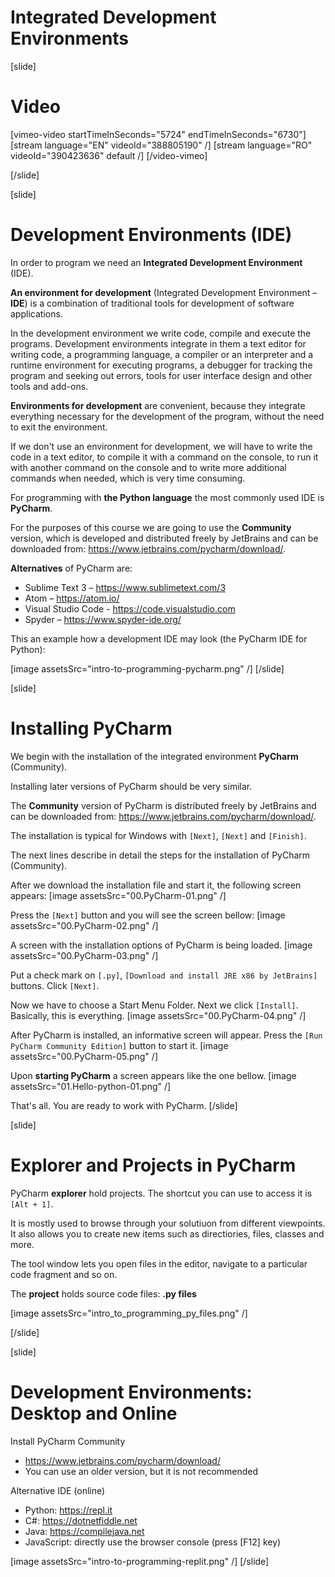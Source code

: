 # Integrated Development Environments

[slide]
# Video

[vimeo-video startTimeInSeconds="5724" endTimeInSeconds="6730"]
[stream language="EN" videoId="388805190"  /]
[stream language="RO" videoId="390423636" default /]
[/video-vimeo]

[/slide]

[slide]
# Development Environments (IDE)
In order to program we need an **Integrated Development Environment** (IDE). 

**An environment for development** (Integrated Development Environment – **IDE**) is a combination of traditional tools for development of software applications. 

In the development environment we write code, compile and execute the programs. Development environments integrate in them a text editor for writing code, a programming language, a compiler or an interpreter and a runtime environment for executing programs, a debugger for tracking the program and seeking out errors, tools for user interface design and other tools and add-ons.

**Environments for development** are convenient, because they integrate everything necessary for the development of the program, without the need to exit the environment. 

If we don't use an environment for development, we will have to write the code in a text editor, to compile it with a command on the console, to run it with another command on the console and to write more additional commands when needed, which is very time consuming. 

For programming with **the Python language** the most commonly used IDE is **PyCharm**.

For the purposes of this course we are going to use the **Community** version, which is developed and distributed freely by JetBrains and can be downloaded from: https://www.jetbrains.com/pycharm/download/.

**Alternatives** of PyCharm are:
- Sublime Text 3 – https://www.sublimetext.com/3
- Atom – https://atom.io/
- Visual Studio Code - https://code.visualstudio.com
- Spyder – https://www.spyder-ide.org/

This an example how a development IDE may look (the PyCharm IDE for Python):

[image assetsSrc="intro-to-programming-pycharm.png" /]
[/slide]

[slide]
# Installing PyCharm
We begin with the installation of the integrated environment **PyCharm** (Community). 

Installing later versions of PyCharm should be very similar.

The **Community** version of PyCharm is distributed freely by JetBrains and can be downloaded from: https://www.jetbrains.com/pycharm/download/.

The installation is typical for Windows with `[Next]`, `[Next]` and `[Finish]`.

The next lines describe in detail the steps for the installation of PyCharm (Community). 

After we download the installation file and start it, the following screen appears:
[image assetsSrc="00.PyCharm-01.png" /]

Press the `[Next]` button and you will see the screen bellow:
[image assetsSrc="00.PyCharm-02.png" /]

A screen with the installation options of PyCharm is being loaded. 
[image assetsSrc="00.PyCharm-03.png" /]

Put a check mark on `[.py]`, `[Download and install JRE x86 by JetBrains]` buttons. Click `[Next]`. 

Now we have to choose a Start Menu Folder. Next we click `[Install]`. Basically, this is everything.
[image assetsSrc="00.PyCharm-04.png" /]

After PyCharm is installed, an informative screen will appear. Press the `[Run PyCharm Community Edition]` button to start it.
[image assetsSrc="00.PyCharm-05.png" /]

Upon **starting PyCharm** a screen appears like the one bellow. 
[image assetsSrc="01.Hello-python-01.png" /]

That's all. You are ready to work with PyCharm.
[/slide]

[slide]
# Explorer and Projects in PyCharm
PyCharm **explorer** hold projects. The shortcut you can use to access it is `[Alt + 1]`.

It is mostly used to browse through your solutiuon from different viewpoints. It also allows you to create new items such as directiories, files, classes and more.

The tool window lets you open files in the editor, navigate to a particular code fragment and so on.

The **project** holds source code files: **.py files**

[image assetsSrc="intro_to_programming_py_files.png" /]

[/slide]

[slide]
# Development Environments: Desktop and Online
Install PyCharm Community

* https://www.jetbrains.com/pycharm/download/
* You can use an older version, but it is not recommended

Alternative IDE (online)

* Python: https://repl.it
* C#: https://dotnetfiddle.net
* Java: https://compilejava.net 
* JavaScript: directly use the browser console (press \[F12\] key)

[image assetsSrc="intro-to-programming-replit.png" /]
[/slide]

